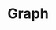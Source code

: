 # Graph
<!-- ::: vinagent.graph.FlowStateGraph 
    options:
      show_if_no_docstring: true
      show_root_heading: true
      show_root_full_path: false -->

<!-- ::: vinagent.graph.function_graph.FunctionStateGraph 
    options:
      show_if_no_docstring: true
      show_root_heading: true
      show_root_full_path: false -->
